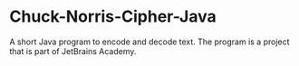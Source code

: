 # Chuck-Norris-Cipher-Java
A short Java program to encode and decode text. The program is a project that is part of JetBrains Academy.
